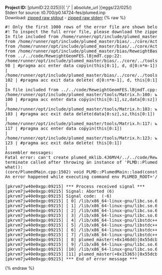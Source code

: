 **Project ID:** [plumID:22.025]({{ '/' | absolute_url }}eggs/22/025/)  
Stderr for source:  t0.700/p0.14724-fes/plumed.inp   
Download: [zipped raw stdout](plumed.inp.plumed_master.stdout.txt.zip) - [zipped raw stderr](plumed.inp.plumed_master.stderr.txt.zip) 
{% raw %}
<pre>
#! Only the first 1000 rows of the error file are shown below
#! To inspect the full error file, please download the zipped raw stderr file above
In file included from /home/runner/opt/include/plumed_master/bias/../core/../tools/Tools.h:27,
from /home/runner/opt/include/plumed_master/bias/../core/Action.h:28,
from /home/runner/opt/include/plumed_master/bias/../core/ActionWithValue.h:25,
from /home/runner/opt/include/plumed_master/bias/ReweightBase.h:25,
from ../../code/ReweightGeomFES.lBjmdT.cpp:22:
/home/runner/opt/include/plumed_master/bias/../core/../tools/Tensor.h:98: warning: ignoring ‘#pragma acc enter’ [-Wunknown-pragmas]
98 | #pragma acc enter data copyin(this[0:1], d, d[0:n*m-1])
|
/home/runner/opt/include/plumed_master/bias/../core/../tools/Tensor.h:102: warning: ignoring ‘#pragma acc exit’ [-Wunknown-pragmas]
102 | #pragma acc exit data delete( d[0:n*m-1], d, this[0:1])
|
In file included from ../../code/ReweightGeomFES.lBjmdT.cpp:24:
/home/runner/opt/include/plumed_master/tools/Matrix.h:100: warning: ignoring ‘#pragma acc enter’ [-Wunknown-pragmas]
100 | #pragma acc enter data copyin(this[0:1],sz,data[0:sz])
|
/home/runner/opt/include/plumed_master/tools/Matrix.h:103: warning: ignoring ‘#pragma acc exit’ [-Wunknown-pragmas]
103 | #pragma acc exit data delete(data[0:sz],sz,this[0:1])
|
/home/runner/opt/include/plumed_master/tools/Matrix.h:117: warning: ignoring ‘#pragma acc enter’ [-Wunknown-pragmas]
117 | #pragma acc enter data copyin(this[0:1])
|
/home/runner/opt/include/plumed_master/tools/Matrix.h:123: warning: ignoring ‘#pragma acc exit’ [-Wunknown-pragmas]
123 | #pragma acc exit data delete( this[0:1])
|
Assembler messages:
Fatal error: can't create plumed_mklib.4J6MV4/../../code/ReweightGeomFES.o: No such file or directory
terminate called after throwing an instance of 'PLMD::Plumed::ExceptionError'
what():
(core/PlumedMain.cpp:1502) void PLMD::PlumedMain::load(const std::string&)
An error happened while executing command env PLUMED_ROOT='/home/runner/opt/lib/plumed_master' PLUMED_VERSION='2.11.0-dev' PLUMED_HTMLDIR='/home/runner/opt/share/doc/plumed_master' PLUMED_INCLUDEDIR='/home/runner/opt/include' PLUMED_PROGRAM_NAME='plumed_master' PLUMED_IS_INSTALLED='yes' "/home/runner/opt/lib/plumed_master"/scripts/mklib.sh -n -o ./../../code/ReweightGeomFES.2.11.0-dev.so ../../code/ReweightGeomFES.cpp

[pkrvm7jw40e0xgp:09215] *** Process received signal ***
[pkrvm7jw40e0xgp:09215] Signal: Aborted (6)
[pkrvm7jw40e0xgp:09215] Signal code:  (-6)
[pkrvm7jw40e0xgp:09215] [ 0] /lib/x86_64-linux-gnu/libc.so.6(+0x45330)[0x7fb28d045330]
[pkrvm7jw40e0xgp:09215] [ 1] /lib/x86_64-linux-gnu/libc.so.6(pthread_kill+0x11c)[0x7fb28d09eb2c]
[pkrvm7jw40e0xgp:09215] [ 2] /lib/x86_64-linux-gnu/libc.so.6(gsignal+0x1e)[0x7fb28d04527e]
[pkrvm7jw40e0xgp:09215] [ 3] /lib/x86_64-linux-gnu/libc.so.6(abort+0xdf)[0x7fb28d0288ff]
[pkrvm7jw40e0xgp:09215] [ 4] /lib/x86_64-linux-gnu/libstdc++.so.6(+0xa5ff5)[0x7fb28d4a5ff5]
[pkrvm7jw40e0xgp:09215] [ 5] /lib/x86_64-linux-gnu/libstdc++.so.6(+0xbb0da)[0x7fb28d4bb0da]
[pkrvm7jw40e0xgp:09215] [ 6] /lib/x86_64-linux-gnu/libstdc++.so.6(_ZSt10unexpectedv+0x0)[0x7fb28d4a5a55]
[pkrvm7jw40e0xgp:09215] [ 7] /lib/x86_64-linux-gnu/libstdc++.so.6(+0xa5a6f)[0x7fb28d4a5a6f]
[pkrvm7jw40e0xgp:09215] [ 8] plumed_master(+0x146dd)[0x55dcbed4c6dd]
[pkrvm7jw40e0xgp:09215] [ 9] /lib/x86_64-linux-gnu/libc.so.6(+0x2a1ca)[0x7fb28d02a1ca]
[pkrvm7jw40e0xgp:09215] [10] /lib/x86_64-linux-gnu/libc.so.6(__libc_start_main+0x8b)[0x7fb28d02a28b]
[pkrvm7jw40e0xgp:09215] [11] plumed_master(+0x15365)[0x55dcbed4d365]
[pkrvm7jw40e0xgp:09215] *** End of error message ***
</pre>
{% endraw %}
